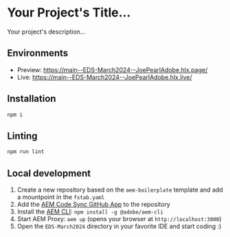 # Your Project's Title...
Your project's description...

## Environments
- Preview: https://main--EDS-March2024--JoePearlAdobe.hlx.page/
- Live: https://main--EDS-March2024--JoePearlAdobe.hlx.live/

## Installation

```sh
npm i
```

## Linting

```sh
npm run lint
```

## Local development

1. Create a new repository based on the `aem-boilerplate` template and add a mountpoint in the `fstab.yaml`
1. Add the [AEM Code Sync GitHub App](https://github.com/apps/aem-code-sync) to the repository
1. Install the [AEM CLI](https://github.com/adobe/helix-cli): `npm install -g @adobe/aem-cli`
1. Start AEM Proxy: `aem up` (opens your browser at `http://localhost:3000`)
1. Open the `EDS-March2024` directory in your favorite IDE and start coding :)
